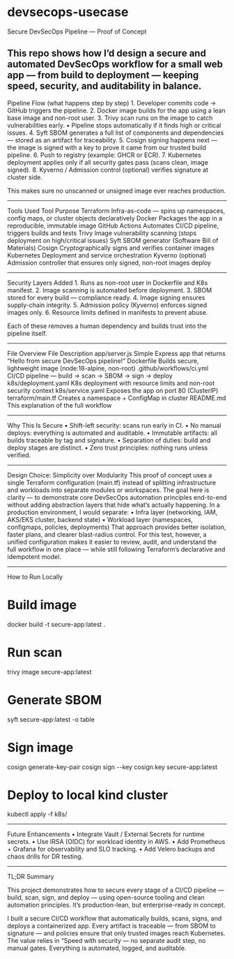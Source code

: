 # devsecops-usecase

Secure DevSecOps Pipeline — Proof of Concept

This repo shows how I’d design a secure and automated DevSecOps workflow for a small web app — from build to deployment — keeping speed, security, and auditability in balance.
---------------------------------------------------------------------------------------------------------------------------------------------------

 Pipeline Flow (what happens step by step)
	1.	Developer commits code → GitHub triggers the pipeline.
	2.	Docker image builds for the app using a lean base image and non-root user.
	3.	Trivy scan runs on the image to catch vulnerabilities early.
	•	Pipeline stops automatically if it finds high or critical issues.
	4.	Syft SBOM generates a full list of components and dependencies — stored as an artifact for traceability.
	5.	Cosign signing happens next — the image is signed with a key to prove it came from our trusted build pipeline.
	6.	Push to registry (example: GHCR or ECR).
	7.	Kubernetes deployment applies only if all security gates pass (scans clean, image signed).
	8.	Kyverno / Admission control (optional) verifies signature at cluster side.

This makes sure no unscanned or unsigned image ever reaches production.

---------------------------------------------------------------------------------------------------------------------------------------------------
Tools Used
Tool	Purpose
Terraform	Infra-as-code — spins up namespaces, config maps, or cluster objects declaratively
Docker	Packages the app in a reproducible, immutable image
GitHub Actions	Automates CI/CD pipeline, triggers builds and tests
Trivy	Image vulnerability scanning (stops deployment on high/critical issues)
Syft	SBOM generator (Software Bill of Materials)
Cosign	Cryptographically signs and verifies container images
Kubernetes	Deployment and service orchestration
Kyverno (optional)	Admission controller that ensures only signed, non-root images deploy

---------------------------------------------------------------------------------------------------------------------------------------------------
 Security Layers Added
	1.	Runs as non-root user in Dockerfile and K8s manifest.
	2.	Image scanning is automated before deployment.
	3.	SBOM stored for every build — compliance ready.
	4.	Image signing ensures supply-chain integrity.
	5.	Admission policy (Kyverno) enforces signed images only.
	6.	Resource limits defined in manifests to prevent abuse.

Each of these removes a human dependency and builds trust into the pipeline itself.

---------------------------------------------------------------------------------------------------------------------------------------------------
File Overview
File	Description
app/server.js	Simple Express app that returns “Hello from secure DevSecOps pipeline!”
Dockerfile	Builds secure, lightweight image (node:18-alpine, non-root)
.github/workflows/ci.yml	CI/CD pipeline — build → scan → SBOM → sign → deploy
k8s/deployment.yaml	K8s deployment with resource limits and non-root security context
k8s/service.yaml	Exposes the app on port 80 (ClusterIP)
terraform/main.tf	Creates a namespace + ConfigMap in cluster
README.md	This explanation of the full workflow

---------------------------------------------------------------------------------------------------------------------------------------------------
Why This Is Secure
	•	Shift-left security: scans run early in CI.
	•	No manual deploys: everything is automated and auditable.
	•	Immutable artifacts: all builds traceable by tag and signature.
	•	Separation of duties: build and deploy stages are distinct.
	•	Zero trust principles: nothing runs unless verified.

---------------------------------------------------------------------------------------------------------------------------------------------------
Design Choice: Simplicity over Modularity
This proof of concept uses a single Terraform configuration (main.tf) instead of splitting infrastructure and workloads into separate modules or workspaces.
The goal here is clarity — to demonstrate core DevSecOps automation principles end-to-end without adding abstraction layers that hide what’s actually happening.
In a production environment, I would separate:
	•	Infra layer (networking, IAM, AKS/EKS cluster, backend state)
	•	Workload layer (namespaces, configmaps, policies, deployments)
That approach provides better isolation, faster plans, and clearer blast-radius control.
For this test, however, a unified configuration makes it easier to review, audit, and understand the full workflow in one place — while still following Terraform’s declarative and idempotent model.

---------------------------------------------------------------------------------------------------------------------------------------------------
How to Run Locally
# Build image
docker build -t secure-app:latest .

# Run scan
trivy image secure-app:latest

# Generate SBOM
syft secure-app:latest -o table

# Sign image
cosign generate-key-pair
cosign sign --key cosign.key secure-app:latest

# Deploy to local kind cluster
kubectl apply -f k8s/

---------------------------------------------------------------------------------------------------------------------------------------------------
 Future Enhancements
	•	Integrate Vault / External Secrets for runtime secrets.
	•	Use IRSA (OIDC) for workload identity in AWS.
	•	Add Prometheus + Grafana for observability and SLO tracking.
	•	Add Velero backups and chaos drills for DR testing.

---------------------------------------------------------------------------------------------------------------------------------------------------
 TL;DR Summary

This project demonstrates how to secure every stage of a CI/CD pipeline — build, scan, sign, and deploy — using open-source tooling and clean automation principles.
It’s production-lean, but enterprise-ready in concept.


I built a secure CI/CD workflow that automatically builds, scans, signs, and deploys a containerized app. Every artifact is traceable — from SBOM to signature — and policies ensure that only trusted images reach Kubernetes.
The value relies in “Speed with security — no separate audit step, no manual gates. Everything is automated, logged, and auditable.



